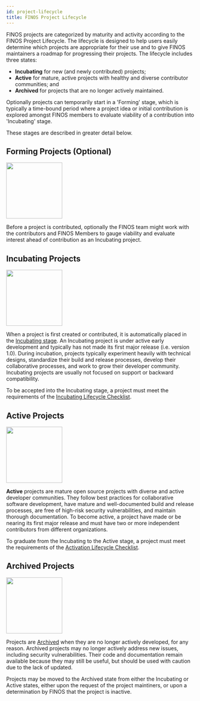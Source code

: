```yaml
---
id: project-lifecycle
title: FINOS Project Lifecycle
---
```


FINOS projects are categorized by maturity and activity according to the FINOS Project Lifecycle. The lifecycle is designed to help users easily determine which projects are appropriate for their use and to give FINOS maintainers a roadmap for progressing their projects. The lifecycle includes three states:

* **Incubating** for new (and newly contributed) projects;
* **Active** for mature, active projects with healthy and diverse contributor communities; and
* **Archived** for projects that are no longer actively maintained.

Optionally projects can temporarily start in a 'Forming' stage, which is typically a time-bound period where a project idea or initial contribution is explored amongst FINOS members to evaluate viability of a contribution into 'Incubating' stage.

These stages are described in greater detail below.

## Forming Projects (Optional)

<img src="https://raw.githubusercontent.com/finos/contrib-toolbox/master/images/badge-forming.png" width="150" />

Before a project is contributed, optionally the FINOS team might work with the contributors and FINOS Members to gauge viability and evaluate interest ahead of contribution as an Incubating project. 

## Incubating Projects

<img src="https://raw.githubusercontent.com/finos/contrib-toolbox/master/images/badge-incubating.png" width="150" />

When a project is first created or contributed, it is automatically placed in the [Incubating stage](/docs/governance/Software-Projects/stages/Incubating.md).
An Incubating project is under active early development and typically has not made its first major release (i.e. version 1.0). During incubation, projects typically experiment heavily with technical designs, standardize their build and release processes, develop their collaborative processes, and work to grow their developer community. Incubating projects are usually not focused on support or backward compatibility.

To be accepted into the Incubating stage, a project must meet the requirements of the [Incubating Lifecycle Checklist](/docs/governance/Software-Projects/stages/Incubating.md). 

## Active Projects

<img src="https://raw.githubusercontent.com/finos/contrib-toolbox/master/images/badge-active.png" width="150"/>

**Active** projects are mature open source projects with diverse and active developer communities. They follow best practices for collaborative software development, have mature and well-documented build and release processes, are free of high-risk security vulnerabilities, and maintain thorough documentation. To become active, a project have made or be nearing its first major release and must have two or more independent contributors from different organizations.

To graduate from the Incubating to the Active stage, a project must meet the requirements of the [Activation Lifecycle Checklist](/docs/governance/Software-Projects/stages/active).

## Archived Projects

<img src="https://raw.githubusercontent.com/finos/contrib-toolbox/master/images/badge-archived.png" width="150"/>

Projects are [Archived](/docs/governance/Software-Projects/stages/archived) when they are no longer actively developed, for any reason. Archived projects may no longer actively address new issues, including security vulnerabilities. Their code and documentation remain available because they may still be useful, but should be used with caution due to the lack of updated.

Projects may be moved to the Archived state from either the Incubating or Active states, either upon the request of the project maintiners, or upon a determination by FINOS that the project is inactive.

